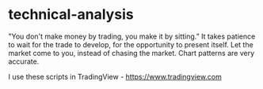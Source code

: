 # technical-analysis
"You don't make money by trading, you make it by sitting.” It takes patience to wait for the trade to develop, for the opportunity to present itself. Let the market come to you, instead of chasing the market. Chart patterns are very accurate.

I use these scripts in TradingView - https://www.tradingview.com
